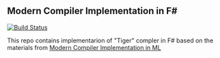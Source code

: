Modern Compiler Implementation in F#
------------------------------------

[![Build Status](https://sergeytihon.visualstudio.com/Tiger/_apis/build/status/sergey-tihon.Tiger?branchName=master)](https://sergeytihon.visualstudio.com/Tiger/_build/latest?definitionId=6&branchName=master)

This repo contains implementarion of "Tiger" compler in F#
based on the materials from [Modern Compiler Implementation in ML](http://www.cs.princeton.edu/~appel/modern/ml/project.html)